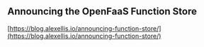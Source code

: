 ## Announcing the OpenFaaS Function Store
  
  [https://blog.alexellis.io/announcing-function-store/](https://blog.alexellis.io/announcing-function-store/)